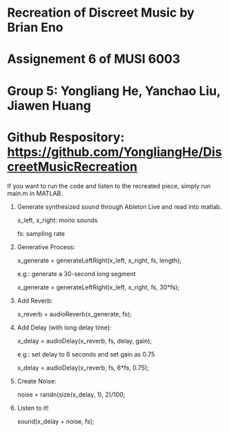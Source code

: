 # Recreation of Discreet Music by Brian Eno
# Assignement 6 of MUSI 6003
# Group 5: Yongliang He, Yanchao Liu, Jiawen Huang
# Github Respository: https://github.com/YongliangHe/DiscreetMusicRecreation

If you want to run the code and listen to the recreated piece, simply run main.m in MATLAB.

1. Generate synthesized sound through Ableton Live and read into matlab.
	
	x_left, x_right: mono sounds
	
	fs: sampling rate

2. Generative Process:
	
	x_generate = generateLeftRight(x_left, x_right, fs, length);
	
	e.g.: generate a 30-second long segment
		
	x_generate = generateLeftRight(x_left, x_right, fs, 30*fs);

3. Add Reverb:
	
	x_reverb = audioReverb(x_generate, fs);

4. Add Delay (with long delay time):
	
	x_delay = audioDelay(x_reverb, fs, delay, gain);
	
	e.g.: set delay to 6 seconds and set gain as 0.75
		
	x_delay = audioDelay(x_reverb, fs, 6*fs, 0.75);
		
5. Create Noise:
	
	noise = randn(size(x_delay, 1), 2)/100;

6. Listen to it!
	
	sound(x_delay + noise, fs);
